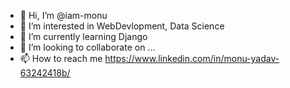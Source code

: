 - 👋 Hi, I’m @iam-monu
- 👀 I’m interested in WebDevlopment, Data Science
- 🌱 I’m currently learning Django 
- 💞️ I’m looking to collaborate on ...
- 📫 How to reach me https://www.linkedin.com/in/monu-yadav-63242418b/

<!---
iam-monu/iam-monu is a ✨ special ✨ repository because its `README.md` (this file) appears on your GitHub profile.
You can click the Preview link to take a look at your changes.
--->
